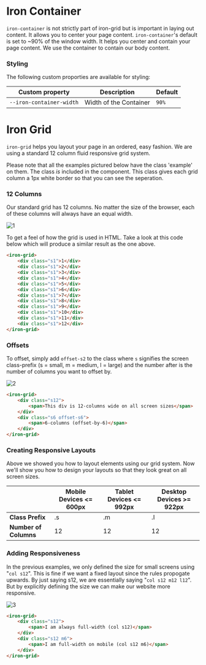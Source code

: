# Iron Container

`iron-container` is not strictly part of iron-grid but is important in laying out content. It allows you to center your page content. `iron-container`'s default is set to ~90% of the window width. It helps you center and contain your page content. We use the container to contain our body content.

### Styling

The following custom proporties are available for styling:

| Custom property          | Description            | Default |
| ------------------------ | ---------------------- | ------- |
| `--iron-container-width` | Width of the Container | `90%`   |
 
# Iron Grid

`iron-grid` helps you layout your page in an ordered, easy fashion. We are using a standard 12 column fluid responsive grid system.

Please note that all the examples pictured below have the class 'example' on them. The class *is* included in the component. This class gives each grid column a 1px white border so that you can see the seperation.

### 12 Columns

Our standard grid has 12 columns. No matter the size of the browser, each of these columns will always have an equal width.

![1](https://raw.githubusercontent.com/The5heepDev/iron-grid/master/img/1.png)

To get a feel of how the grid is used in HTML. Take a look at this code below which will produce a similar result as the one above.

```html
<iron-grid>
    <div class="s1">1</div>
    <div class="s1">2</div>
    <div class="s1">3</div>
    <div class="s1">4</div>
    <div class="s1">5</div>
    <div class="s1">6</div>
    <div class="s1">7</div>
    <div class="s1">8</div>
    <div class="s1">9</div>
    <div class="s1">10</div>
    <div class="s1">11</div>
    <div class="s1">12</div>
</iron-grid>
```

### Offsets

To offset, simply add `offset-s2` to the class where `s` signifies the screen class-prefix (s = small, m = medium, l = large) and the number after is the number of columns you want to offset by.

![2](https://raw.githubusercontent.com/The5heepDev/iron-grid/master/img/2.png)

```html
<iron-grid>
    <div class="s12">
        <span>This div is 12-columns wide on all screen sizes</span>
    </div>
    <div class="s6 offset-s6">
        <span>6-columns (offset-by-6)</span>
    </div>
</iron-grid>
```

### Creating Responsive Layouts

Above we showed you how to layout elements using our grid system. Now we'll show you how to design your layouts so that they look great on all screen sizes.

|                       | Mobile Devices <= 600px | Tablet Devices &lt;= 992px | Desktop Devices &gt;= 922px |
|-----------------------|-------------------------|----------------------------|-----------------------------|
| **Class Prefix**      | .s                      | .m                         | .l                          |
| **Number of Columns** | 12                      | 12                         | 12                          |

### Adding Responsiveness

In the previous examples, we only defined the size for small screens using "`col s12`". This is fine if we want a fixed layout since the rules propogate upwards. By just saying s12, we are essentially saying "`col s12 m12 l12`". But by explicitly defining the size we can make our website more responsive.

![3](https://raw.githubusercontent.com/The5heepDev/iron-grid/master/img/3.png)

```html
<iron-grid>
    <div class="s12">
        <span>I am always full-width (col s12)</span>
    </div>
    <div class="s12 m6">
        <span>I am full-width on mobile (col s12 m6)</span>
    </div>
</iron-grid>
```

